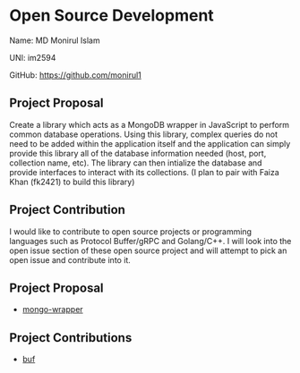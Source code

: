# Open Source Development
Name: MD Monirul Islam

UNI: im2594

GitHub: https://github.com/monirul1

## Project Proposal 

Create a library which acts as a MongoDB wrapper in JavaScript to perform common database operations. Using this library, complex queries do not need to be added within the application itself and the application can simply provide this library all of the database information needed (host, port, collection name, etc). The library can then intialize the database and provide interfaces to interact with its collections. (I plan to pair with Faiza Khan (fk2421) to build this library)

## Project Contribution

I would like to contribute to open source projects or programming languages such as Protocol Buffer/gRPC and Golang/C++. I will look into the open issue section of these open source project and will attempt to pick an open issue and contribute into it. 

## Project Proposal
- [mongo-wrapper](./projects/javascript/mongo-wrapper.md)

## Project Contributions
- [buf](./projects/buf/buf-issues.md)